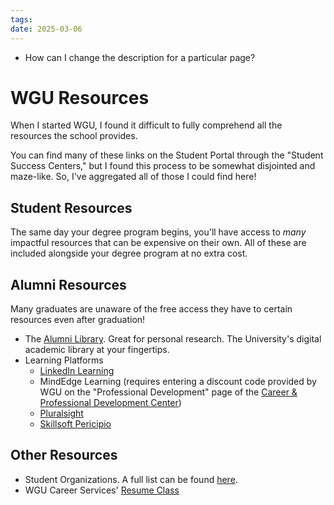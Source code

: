 ```yaml
---
tags: 
date: 2025-03-06
---
```

- How can I change the description for a particular page?
# WGU Resources
When I started WGU, I found it difficult to fully comprehend all the resources the school provides.

You can find many of these links on the Student Portal through the "Student Success Centers," but I found this process to be somewhat disjointed and maze-like. So, I've aggregated all of those I could find here!


## Student Resources
The same day your degree program begins, you'll have access to *many* impactful resources that can be expensive on their own. All of these are included alongside your degree program at no extra cost.

## Alumni Resources
Many graduates are unaware of the free access they have to certain resources even after graduation! 

- The [Alumni Library](https://wgu.libguides.com/c.php?g=94565&p=613534). Great for personal research. The University's digital academic library at your fingertips.
- Learning Platforms
	- [LinkedIn Learning](https://www.linkedin.com/learning/start/welcome?dest=%2Flearning%2F%3Fu%3D2045532&u=2045532)
	- MindEdge Learning (requires entering a discount code provided by WGU on the "Professional Development" page of the [Career & Professional Development Center](https://careers.wgu.edu/))
	- [Pluralsight](https://app.pluralsight.com/library/)
	- [Skillsoft Pericipio](https://wgu.percipio.com/)

## Other Resources

- Student Organizations. A full list can be found [here](https://careers.wgu.edu/resources/professional-student-organizations-2/).
- WGU Career Services' [Resume Class](https://careers.wgu.edu/channels/resumes/)